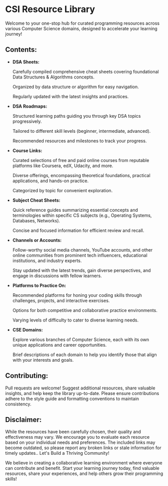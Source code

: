 # CSI Resource Library

Welcome to your one-stop hub for curated programming resources across various Computer Science domains, designed to accelerate your learning journey!

## Contents:

+ **DSA Sheets:**

  Carefully compiled comprehensive cheat sheets covering foundational Data Structures & Algorithms concepts.

  Organized by data structure or algorithm for easy navigation.

  Regularly updated with the latest insights and practices.

+ **DSA Roadmaps:**

  Structured learning paths guiding you through key DSA topics progressively.

  Tailored to different skill levels (beginner, intermediate, advanced).

  Recommended resources and milestones to track your progress.

+ **Course Links:**

  Curated selections of free and paid online courses from reputable platforms like Coursera, edX, Udacity, and more.

  Diverse offerings, encompassing theoretical foundations, practical applications, and hands-on practice.

  Categorized by topic for convenient exploration.

+ **Subject Cheat Sheets:**

  Quick reference guides summarizing essential concepts and terminologies within specific CS subjects (e.g., Operating Systems, Databases, Networks).

  Concise and focused information for efficient review and recall.

+ **Channels or Accounts:**

  Follow-worthy social media channels, YouTube accounts, and other online communities from prominent tech influencers, educational institutions, and industry experts.

  Stay updated with the latest trends, gain diverse perspectives, and engage in discussions with fellow learners.

+ **Platforms to Practice On:**


  Recommended platforms for honing your coding skills through challenges, projects, and interactive exercises.

  Options for both competitive and collaborative practice environments.

  Varying levels of difficulty to cater to diverse learning needs.
  
+ **CSE Domains:**
  
  Explore various branches of Computer Science, each with its own unique applications and career opportunities.

  Brief descriptions of each domain to help you identify those that align with your interests and goals.
## Contributing:

Pull requests are welcome! Suggest additional resources, share valuable insights, and help keep the library up-to-date.
Please ensure contributions adhere to the style guide and formatting conventions to maintain consistency.

## Disclaimer:

While the resources have been carefully chosen, their quality and effectiveness may vary. We encourage you to evaluate each resource based on your individual needs and preferences.
The included links may become outdated, so please report any broken links or stale information for timely updates..
Let's Build a Thriving Community!

We believe in creating a collaborative learning environment where everyone can contribute and benefit. Start your learning journey today, find valuable resources, share your experiences, and help others grow their programming skills!

